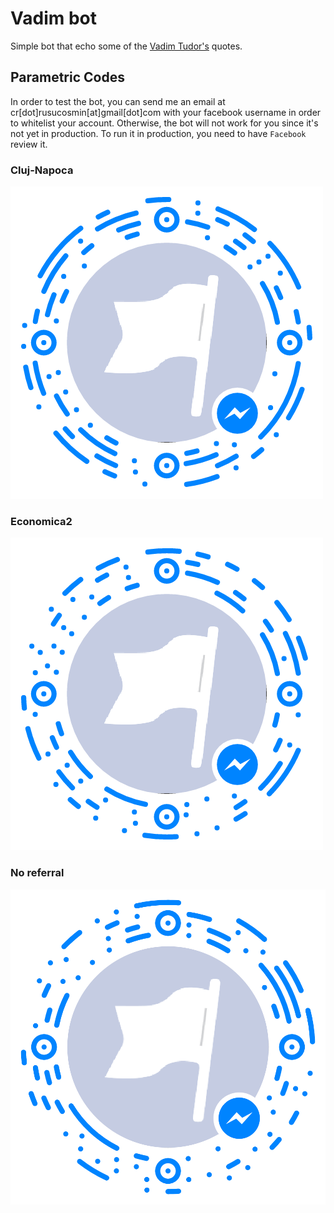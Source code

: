 # Vadim bot

Simple bot that echo some of the [Vadim Tudor's](https://en.wikipedia.org/wiki/Corneliu_Vadim_Tudor) quotes.

## Parametric Codes

In order to test the bot, you can send me an email at cr[dot]rusucosmin[at]gmail[dot]com
with your facebook username in order to whitelist your account.
Otherwise, the bot will not work for you since it's not yet in production.
To run it in production, you need to have `Facebook` review it.

### Cluj-Napoca
![cluj-napoca](/codes/cluj-napoca.png)

### Economica2
![cluj-napoca](/codes/economica2.png)

### No referral
![cluj-napoca](/codes/no_ref.png)
